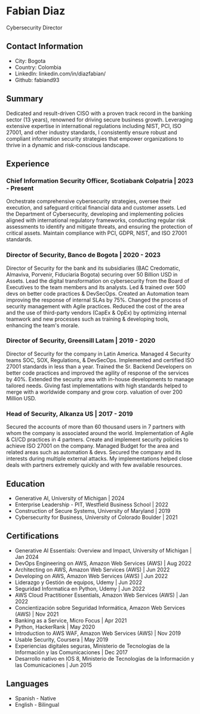 # Fabian Diaz
Cybersecurity Director

## Contact Information
- City: Bogota
- Country: Colombia
- LinkedIn: linkedin.com/in/diazfabian/
- Github: fabiand93

## Summary
Dedicated and result-driven CISO with a proven track record in the banking sector (13 years), renowned for driving secure business growth. Leveraging extensive expertise in international regulations including NIST, PCI, ISO 27001, and other industry standards, I consistently ensure robust and compliant information security strategies that empower organizations to thrive in a dynamic and risk-conscious landscape.

## Experience
### Chief Information Security Officer, Scotiabank Colpatria | 2023 - Present
Orchestrate comprehensive cybersecurity strategies, oversee their execution, and safeguard critical financial data and customer assets. Led the Department of Cybersecurity, developing and implementing policies aligned with international regulatory frameworks, conducting regular risk assessments to identify and mitigate threats, and ensuring the protection of critical assets. Maintain compliance with PCI, GDPR, NIST, and ISO 27001 standards.

### Director of Security, Banco de Bogota | 2020 - 2023
Director of Security for the bank and its subsidiaries (BAC Credomatic, Almaviva, Porvenir, Fiduciaria Bogota) securing over 50 Billion USD in Assets. Lead the digital transformation on cybersecurity from the Board of Executives to the team members and its analysts. Led & trained over 500 devs on better code practices & DevSecOps. Created an Automation team improving the response of internal SLAs by 75%. Changed the process of security management with Agile practices. Reduced the cost of the area and the use of third-party vendors (CapEx & OpEx) by optimizing internal teamwork and new processes such as training & developing tools, enhancing the team's morale.

### Director of Security, Greensill Latam | 2019 - 2020
Director of Security for the company in Latin America. Managed 4 Security teams SOC, SOX, Regulations, & DevSecOps. Implemented and certified ISO 27001 standards in less than a year. Trained the Sr. Backend Developers on better code practices and improved the agility of response of the services by 40%. Extended the security area with in-house developments to manage tailored needs. Giving fast implementations with high standards helped to merge with a worldwide company and grow corp. valuation of over 200 Million USD.

### Head of Security, Alkanza US | 2017 - 2019
Secured the accounts of more than 60 thousand users in 7 partners with whom the company is associated around the world. Implementation of Agile & CI/CD practices in 4 partners. Create and implement security policies to achieve ISO 27001 on the company. Managed Budget for the area and related areas such as automation & devs. Secured the company and its interests during multiple external attacks. My implementations helped close deals with partners extremely quickly and with few available resources.

## Education
- Generative AI, University of Michigan | 2024
- Enterprise Leadership - PIT, Westfield Business School | 2022
- Construction of Secure Systems, University of Maryland | 2019
- Cybersecurity for Business, University of Colorado Boulder | 2021

## Certifications
- Generative AI Essentials: Overview and Impact, University of Michigan | Jan 2024
- DevOps Engineering on AWS, Amazon Web Services (AWS) | Aug 2022
- Architecting on AWS, Amazon Web Services (AWS) | Jun 2022
- Developing on AWS, Amazon Web Services (AWS) | Jun 2022
- Liderazgo y Gestión de equipos, Udemy | Jun 2022
- Seguridad Informatica en Python, Udemy | Jun 2022
- AWS Cloud Practitioner Essentials, Amazon Web Services (AWS) | Jan 2022
- Concientización sobre Seguridad Informática, Amazon Web Services (AWS) | Nov 2021
- Banking as a Service, Micro Focus | Apr 2021
- Python, HackerRank | May 2020
- Introduction to AWS WAF, Amazon Web Services (AWS) | Nov 2019
- Usable Security, Coursera | May 2019
- Experiencias digitales seguras, Ministerio de Tecnologías de la Información y las Comunicaciones | Dec 2017
- Desarrollo nativo en IOS 8, Ministerio de Tecnologías de la Información y las Comunicaciones | Jun 2015

## Languages
- Spanish - Native
- English - Bilingual


<!--
**fabiand93/fabiand93** is a ✨ _special_ ✨ repository because its `README.md` (this file) appears on your GitHub profile.

Here are some ideas to get you started:

- 🔭 I’m currently working on ...
- 🌱 I’m currently learning ...
- 👯 I’m looking to collaborate on ...
- 🤔 I’m looking for help with ...
- 💬 Ask me about ...
- 📫 How to reach me: ...
- 😄 Pronouns: ...
- ⚡ Fun fact: ...
-->
